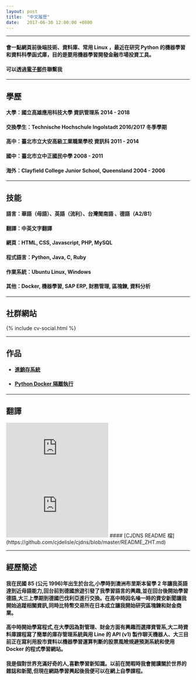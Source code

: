 ```yaml
---
layout: post
title:  "中文履歷"
date:   2017-06-30 12:00:00 +0800
---
```


-------

#### 會一點網頁前後端技術、資料庫、常用 Linux ，最近在研究 Python 的機器學習和資料科學函式庫，目的是要用機器學習開發金融市場投資工具。
#### 可以透過[電子郵件](mailto:cv@ouvek.com)聯繫我

__________________________________________________________________________________________________________________________________________________________________________________________

## 學歷
#### 大學：國立高雄應用科技大學 資訊管理系 2014 - 2018
#### 交換學生：Technische Hochschule Ingolstadt 2016/2017 冬季學期
#### 高中：臺北市立大安高級工業職業學校 資訊科 2011 - 2014
#### 國中：臺北市立中正國民中學 2008 - 2011
#### 海外：Clayfield College Junior School, Queensland 2004 - 2006

__________________________________________________________________________________________________________________________________________________________________________________________


## 技能
#### 語言：華語（母語）、英語（流利）、台灣閩南語 、德語（A2/B1）
#### 翻譯：中英文字翻譯
#### 網頁：HTML, CSS, Javascript, PHP, MySQL
#### 程式語言：Python, Java, C, Ruby
#### 作業系統：Ubuntu Linux, Windows
#### 其他：Docker, 機器學習, SAP ERP, 財務管理, 區塊鍊, 資料分析

__________________________________________________________________________________________________________________________________________________________________________________________


## 社群網站
{% include cv-social.html %}

__________________________________________________________________________________________________________________________________________________________________________________________


## 作品
* #### [進銷存系統](https://github.com/ouvek-kostiva/DB-Project)
* #### [Python Docker 隔離執行](https://github.com/ouvek-kostiva/dockerpyinst)

__________________________________________________________________________________________________________________________________________________________________________________________


## 翻譯
<iframe width="280" height="157" src="https://www.youtube.com/embed/jAhjPd4uNFY" frameborder="0" allowfullscreen></iframe>
<iframe width="280" height="157" src="https://www.youtube.com/embed/cDZjm4f9CEo" frameborder="0" allowfullscreen></iframe>
#### [CJDNS README 檔](https://github.com/cjdelisle/cjdns/blob/master/README_ZHT.md)

__________________________________________________________________________________________________________________________________________________________________________________________


## 經歷簡述
#### 我在民國 85 (公元 1996)年出生於台北,小學時到澳洲布里斯本留學 2 年讓我英語達到近母語能力,回台前到德國旅遊引發了我學習語言的興趣,並在回台後開始學習德語,大三上學期到德國巴伐利亞進行交換。在高中時因名噪一時的資安新聞讓我開始追蹤相關資訊,同時比特幣交易所在日本成立讓我開始研究區塊鍊和財金商業。
#### 高中時開始學寫程式,在大學因為對管理、財金方面有興趣而選擇資管系,大二時資料庫課程寫了簡單的庫存管理系統與用 Line 的 API (v1) 製作聊天機器人、大三目前正在寫利用股市資料以機器學習運算判斷的股票風險規避預測系統和使用Docker 的程式學習網站。
#### 我是個對世界充滿好奇的人,喜歡學習新知識。以前在閒暇時我會閱讀關於世界的雜誌和新聞,但現在網路學習興起後我便可以在網上自學課程。
